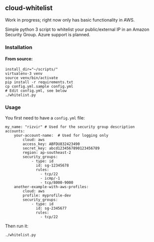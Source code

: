 ## cloud-whitelist

Work in progress; right now only has basic functionality in AWS.

Simple python 3 script to whitelist your public/external IP in an Amazon Security Group. Azure support is planned.


### Installation

#### From source:

```
install_dir="~/scripts/"
virtualenv-3 venv
source venv/bin/activate
pip install -r requirements.txt
cp config.yml.sample config.yml
# Edit config.yml, see below
./whitelist.py

```


### Usage

You first need to have a `config.yml` file:
```
my_name: "rizvir" # Used for the security group description
accounts:
    your-account-name:  # Used for logging only
        cloud: aws
        access_key: ABFDU832423490
        secret_key: abcd1234567890123456789
        region: ap-southeast-2
        security_groups:
            - type: id
              id: sg-12345678
              rules:
                - tcp/22
                - icmp/-1
                - tcp/8000-9000
    another-example-with-aws-profiles:
        cloud: aws
        profile: myprofile-dev
        security_groups:
            - type: id
              id: sg-2345677
              rules:
                - tcp/22
```

Then run it:
```
./whitelist.py
```

